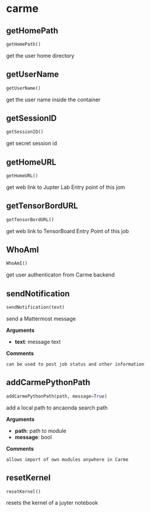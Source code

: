 # carme

## getHomePath
```python
getHomePath()
```
get the user home directory


## getUserName
```python
getUserName()
```
get the user name inside the container


## getSessionID
```python
getSessionID()
```
get secret session id


## getHomeURL
```python
getHomeURL()
```
get web link to Jupter Lab Entry point of this jom


## getTensorBordURL
```python
getTensorBordURL()
```
get web link to TensorBoard Entry Point of this job


## WhoAmI
```python
WhoAmI()
```
get user authenticaton from Carme backend


## sendNotification
```python
sendNotification(text)
```
send a Mattermost message

__Arguments__

- __text__: message text

__Comments__

    can be used to post job status and other information

## addCarmePythonPath
```python
addCarmePythonPath(path, message=True)
```
add a local path to ancaonda search path

__Arguments__

- __path__: path to module
- __message__: bool

__Comments__

    allows import of own modules anywhere in Carme

## resetKernel
```python
resetKernel()
```
resets the kernel of a juyter notebook


